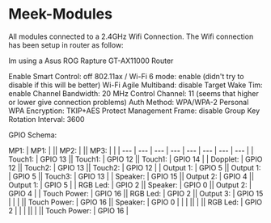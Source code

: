 # Meek-Modules

All modules connected to a 2.4GHz Wifi Connection.
The Wifi connection has been setup in router as follow:

Im using a Asus ROG Rapture GT-AX11000 Router

Enable Smart Control: off
802.11ax / Wi-Fi 6 mode: enable (didn't try to disable if this will be better)
Wi-Fi Agile Multiband: disable
Target Wake Tim: enable
Channel Bandwidth: 20 MHz
Control Channel: 11 (seems that higher or lower give connection problems)
Auth Method: WPA/WPA-2 Personal
WPA Encryption: TKIP+AES
Protect Management Frame: disable
Group Key Rotation Interval: 3600

GPIO Schema:

MP1:
| MP1:    |     || MP2:    |     || MP3:    |     |
| --- | --- | --- | --- | --- | --- | --- | --- |
| Touch1:    | GPIO 13   || Touch1:    | GPIO 12   || Touch1:    | GPIO 14   |
| Dopplet:   | GPIO 12    || Touch2:   | GPIO 13    || Touch2:   | GPIO 12    |
| Output 1:   | GPIO 5    || Output 1:   | GPIO 5    || Touch3:   | GPIO 13    |
| Speaker:    | GPIO 15    || Output 2:    | GPIO 4    || Output 1:   | GPIO 5    |
| RGB Led:   | GPIO 2    || Speaker:   | GPIO 0    || Output 2:   | GPIO 4    |
| Touch Power:   | GPIO 16    || RGB Led:    | GPIO 2    || Output 3:   | GPIO 15    |
|    |     || Touch Power:   | GPIO 16    || Speaker:    | GPIO 0    |
|    |     ||    |     || RGB Led:   | GPIO 2    |
|    |     ||    |     || Touch Power:   | GPIO 16    |
